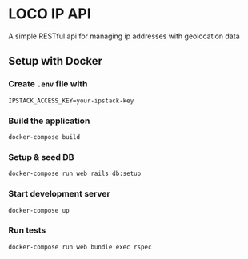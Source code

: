 # LOCO IP API

A simple RESTful api for managing ip addresses with geolocation data

## Setup with Docker

### Create `.env` file with

    IPSTACK_ACCESS_KEY=your-ipstack-key

### Build the application

    docker-compose build

### Setup & seed DB

    docker-compose run web rails db:setup

### Start development server

    docker-compose up

### Run tests

    docker-compose run web bundle exec rspec
